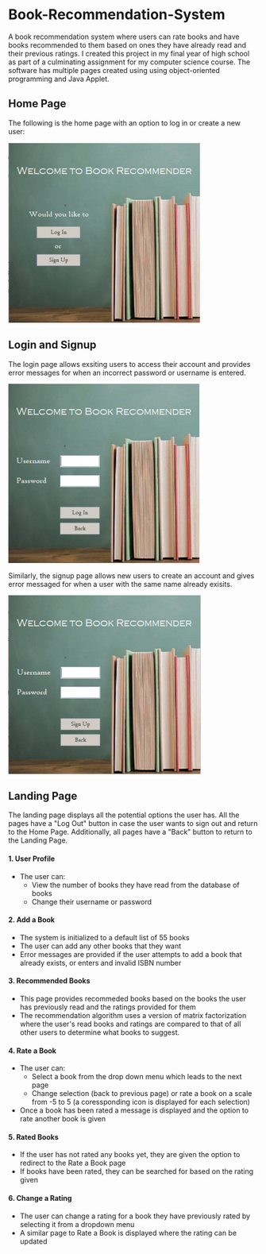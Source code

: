 # Book-Recommendation-System
A book recommendation system where users can rate books and have books recommended to them based on ones they have already read and their previous ratings. 
I created this project in my final year of high school as part of a culminating assignment for my computer science course. The software has multiple pages created using using object-oriented programming and Java Applet.  

## Home Page
The following is the home page with an option to log in or create a new user: 

![Home Page](/images/homePage.PNG)

## Login and Signup 
The login page allows exsiting users to access their account and provides error messages for when an incorrect password or username is entered. 

![Login Page](/images/logIn.PNG)

Similarly, the signup page allows new users to create an account and gives error messaged for when a user with the same name already exisits. 

![Signup Page](/images/signUp.PNG)

## Landing Page 
The landing page displays all the potential options the user has. All the pages have a "Log Out" button in case the user wants to sign out and return to the Home Page. Additionally, all pages have a "Back" button to return to the Landing Page.   

#### 1. User Profile 
- The user can:
  - View the number of books they have read from the database of books 
  - Change their username or password

#### 2. Add a Book 
- The system is initialized to a default list of 55 books
- The user can add any other books that they want 
- Error messages are provided if the user attempts to add a book that already exists, or enters and invalid ISBN number

#### 3. Recommended Books 
- This page provides recommeded books based on the books the user has previously read and the ratings provided for them
- The recommendation algorithm uses a version of matrix factorization where the user's read books and ratings are compared to that of all other users to determine what books to suggest. 

#### 4. Rate a Book
- The user can: 
  - Select a book from the drop down menu which leads to the next page 
  - Change selection (back to previous page) or rate a book on a scale from -5 to 5 (a coressponding icon is displayed for each selection) 
- Once a book has been rated a message is displayed and the option to rate another book is given 

#### 5. Rated Books 
- If the user has not rated any books yet, they are given the option to redirect to the Rate a Book page
- If books have been rated, they can be searched for based on the rating given 

#### 6. Change a Rating 
- The user can change a rating for a book they have previously rated by selecting it from a dropdown menu 
- A similar page to Rate a Book is displayed where the rating can be updated




